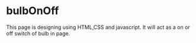 # bulbOnOff
This page is designing using HTML,CSS and javascript. It will act as a on or off switch of bulb in page.
